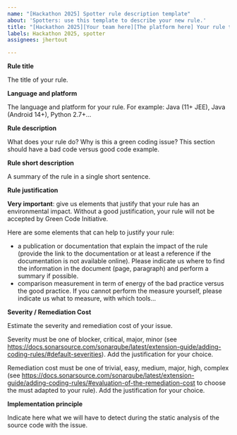 ```yaml
---
name: "[Hackathon 2025] Spotter rule description template"
about: 'Spotters: use this template to describe your new rule.'
title: "[Hackathon 2025][Your team here][The platform here] Your rule title here"
labels: Hackathon 2025, spotter
assignees: jhertout

---
```


**Rule title**

The title of your rule.

**Language and platform**

The language and platform for your rule. For example: Java (11+ JEE), Java (Android 14+), Python 2.7+...

**Rule description**

What does your rule do? Why is this a green coding issue? 
This section should have a bad code versus good code example.

**Rule short description**

A summary of the rule in a single short sentence.

**Rule justification**

**Very important**: give us elements that justify that your rule has an environmental impact. Without a good justification, your rule will not be accepted by Green Code Initiative.

Here are some elements that can help to justify your rule:
- a publication or documentation that explain the impact of the rule (provide the link to the documentation or at least a reference if the documentation is not available online). Please indicate us where to find the information in the document (page, paragraph) and perform a summary if possible.
- comparison measurement in term of energy of the bad practice versus the good practice. If you cannot perform the measure yourself, please indicate us what to measure, with which tools...

**Severity / Remediation Cost**

Estimate the severity and remediation cost of your issue.

Severity must be one of blocker, critical, major, minor (see https://docs.sonarsource.com/sonarqube/latest/extension-guide/adding-coding-rules/#default-severities). Add the justification for your choice.

Remediation cost must be one of trivial, easy, medium, major, high, complex (see https://docs.sonarsource.com/sonarqube/latest/extension-guide/adding-coding-rules/#evaluation-of-the-remediation-cost to choose the must adapted to your rule). Add the justification for your choice.

**Implementation principle**

Indicate here what we will have to detect during the static analysis of the source code with the issue.
